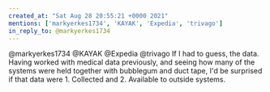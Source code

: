 ```yaml
---
created_at: "Sat Aug 28 20:55:21 +0000 2021"
mentions: ['markyerkes1734', 'KAYAK', 'Expedia', 'trivago']
in_reply_to: @markyerkes1734
---
```


@markyerkes1734 @KAYAK @Expedia @trivago If I had to guess, the data. Having worked with medical data previously, and seeing how many of the systems were held together with bubblegum and duct tape, I'd be surprised if that data were 1. Collected and 2. Available to outside systems.